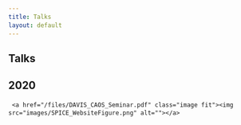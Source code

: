 ```yaml
---
title: Talks
layout: default
---
```

## Talks


## 2020

     <a href="/files/DAVIS_CAOS_Seminar.pdf" class="image fit"><img src="images/SPICE_WebsiteFigure.png" alt=""></a>
  




